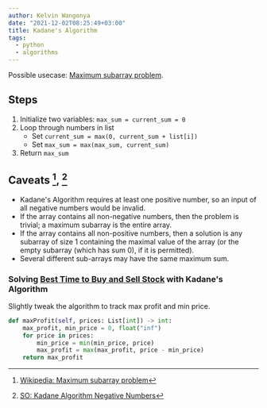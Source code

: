 ```yaml
---
author: Kelvin Wangonya
date: "2021-12-02T08:25:49+03:00"
title: Kadane's Algorithm
tags:
  - python
  - algorithms
---
```


Possible usecase: [Maximum subarray
problem](https://en.wikipedia.org/wiki/Maximum_subarray_problem).

## Steps

1.  Initialize two variables: `max_sum = current_sum = 0`
2.  Loop through numbers in list
    - Set `current_sum = max(0, current_sum + list[i])`
    - Set `max_sum = max(max_sum, current_sum)`
3.  Return `max_sum`

## Caveats [^1], [^2]

- Kadane\'s Algorithm requires at least one positive number, so an
  input of all negative numbers would be invalid.
- If the array contains all non-negative numbers, then the problem is
  trivial; a maximum subarray is the entire array.
- If the array contains all non-positive numbers, then a solution is
  any subarray of size 1 containing the maximal value of the array (or
  the empty subarray (which has sum 0), if it is permitted).
- Several different sub-arrays may have the same maximum sum.

### Solving [Best Time to Buy and Sell Stock](https://leetcode.com/problems/best-time-to-buy-and-sell-stock/) with Kadane\'s Algorithm

Slightly tweak the algorithm to track max profit and min price.

```python
def maxProfit(self, prices: List[int]) -> int:
    max_profit, min_price = 0, float("inf")
    for price in prices:
        min_price = min(min_price, price)
        max_profit = max(max_profit, price - min_price)
    return max_profit
```

[^1]:
    [Wikipedia: Maximum subarray
    problem](https://en.wikipedia.org/wiki/Maximum_subarray_problem)

[^2]:
    [SO: Kadane Algorithm Negative
    Numbers](https://stackoverflow.com/questions/9942228/kadane-algorithm-negative-numbers)
